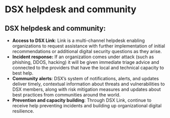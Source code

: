 # DSX helpdesk and community

## **DSX helpdesk and community:**

* **Access to DSX Link**: Link is a multi-channel helpdesk enabling organizations to request assistance with further implementation of initial recommendations or additional digital security questions as they arise.
* **Incident response:** If an organization comes under attack \(such as phishing, DDOS, hacking\) it will be given immediate triage advice and connected to the providers that have the local and technical capacity to best help.
* **Community alerts**: DSX’s system of notifications, alerts, and updates deliver timely, contextual information about threats and vulnerabilities to DSX members, along with risk mitigation measures and updates about best practices from communities around the world.
* **Prevention and capacity building**: Through DSX Link, continue to receive help preventing incidents and building up organizational digital resilience.

